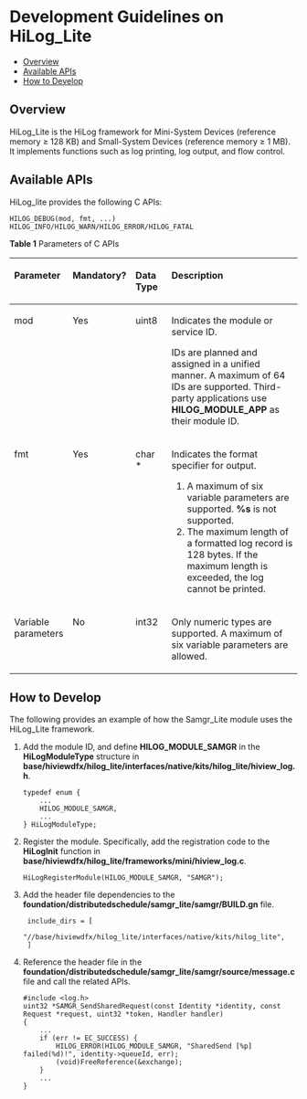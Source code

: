 # Development Guidelines on HiLog\_Lite<a name="EN-US_TOPIC_0000001089263241"></a>

-   [Overview](#section775017517390)
-   [Available APIs](#section114412157402)
-   [How to Develop](#section1482812550419)

## Overview<a name="section775017517390"></a>

HiLog\_Lite is the HiLog framework for Mini-System Devices \(reference memory ≥ 128 KB\) and Small-System Devices \(reference memory ≥ 1 MB\). It implements functions such as log printing, log output, and flow control.

## Available APIs<a name="section114412157402"></a>

HiLog\_lite provides the following C APIs:

```
HILOG_DEBUG(mod, fmt, ...)
HILOG_INFO/HILOG_WARN/HILOG_ERROR/HILOG_FATAL
```

**Table  1**  Parameters of C APIs

<a name="table998125624816"></a>
<table><thead align="left"><tr id="row10981135611481"><th class="cellrowborder" valign="top" width="11.57%" id="mcps1.2.5.1.1"><p id="p11981145674811"><a name="p11981145674811"></a><a name="p11981145674811"></a>Parameter</p>
</th>
<th class="cellrowborder" valign="top" width="11.83%" id="mcps1.2.5.1.2"><p id="p39821456124810"><a name="p39821456124810"></a><a name="p39821456124810"></a>Mandatory?</p>
</th>
<th class="cellrowborder" valign="top" width="15.21%" id="mcps1.2.5.1.3"><p id="p139822056104811"><a name="p139822056104811"></a><a name="p139822056104811"></a>Data Type</p>
</th>
<th class="cellrowborder" valign="top" width="61.39%" id="mcps1.2.5.1.4"><p id="p3982145618482"><a name="p3982145618482"></a><a name="p3982145618482"></a>Description</p>
</th>
</tr>
</thead>
<tbody><tr id="row209821456144818"><td class="cellrowborder" valign="top" width="11.57%" headers="mcps1.2.5.1.1 "><p id="p20982125616483"><a name="p20982125616483"></a><a name="p20982125616483"></a>mod</p>
</td>
<td class="cellrowborder" valign="top" width="11.83%" headers="mcps1.2.5.1.2 "><p id="p1298245634810"><a name="p1298245634810"></a><a name="p1298245634810"></a>Yes</p>
</td>
<td class="cellrowborder" valign="top" width="15.21%" headers="mcps1.2.5.1.3 "><p id="p1198295634817"><a name="p1198295634817"></a><a name="p1198295634817"></a>uint8</p>
</td>
<td class="cellrowborder" valign="top" width="61.39%" headers="mcps1.2.5.1.4 "><p id="p0982145634817"><a name="p0982145634817"></a><a name="p0982145634817"></a>Indicates the module or service ID.</p>
<p id="p1982155664820"><a name="p1982155664820"></a><a name="p1982155664820"></a>IDs are planned and assigned in a unified manner. A maximum of 64 IDs are supported. Third-party applications use <strong id="b14339112165018"><a name="b14339112165018"></a><a name="b14339112165018"></a>HILOG_MODULE_APP</strong> as their module ID.</p>
</td>
</tr>
<tr id="row1898225611489"><td class="cellrowborder" valign="top" width="11.57%" headers="mcps1.2.5.1.1 "><p id="p9982656164812"><a name="p9982656164812"></a><a name="p9982656164812"></a>fmt</p>
</td>
<td class="cellrowborder" valign="top" width="11.83%" headers="mcps1.2.5.1.2 "><p id="p998255616484"><a name="p998255616484"></a><a name="p998255616484"></a>Yes</p>
</td>
<td class="cellrowborder" valign="top" width="15.21%" headers="mcps1.2.5.1.3 "><p id="p18982256194818"><a name="p18982256194818"></a><a name="p18982256194818"></a>char *</p>
</td>
<td class="cellrowborder" valign="top" width="61.39%" headers="mcps1.2.5.1.4 "><p id="p2982165664818"><a name="p2982165664818"></a><a name="p2982165664818"></a>Indicates the format specifier for output.</p>
<a name="ol19982256164816"></a><a name="ol19982256164816"></a><ol id="ol19982256164816"><li>A maximum of six variable parameters are supported. <strong id="b774813235502"><a name="b774813235502"></a><a name="b774813235502"></a>%s</strong> is not supported.</li><li>The maximum length of a formatted log record is 128 bytes. If the maximum length is exceeded, the log cannot be printed.</li></ol>
</td>
</tr>
<tr id="row16982105613488"><td class="cellrowborder" valign="top" width="11.57%" headers="mcps1.2.5.1.1 "><p id="p1898225604813"><a name="p1898225604813"></a><a name="p1898225604813"></a>Variable parameters</p>
</td>
<td class="cellrowborder" valign="top" width="11.83%" headers="mcps1.2.5.1.2 "><p id="p1698217568486"><a name="p1698217568486"></a><a name="p1698217568486"></a>No</p>
</td>
<td class="cellrowborder" valign="top" width="15.21%" headers="mcps1.2.5.1.3 "><p id="p189834566489"><a name="p189834566489"></a><a name="p189834566489"></a>int32</p>
</td>
<td class="cellrowborder" valign="top" width="61.39%" headers="mcps1.2.5.1.4 "><p id="p9983175654814"><a name="p9983175654814"></a><a name="p9983175654814"></a>Only numeric types are supported. A maximum of six variable parameters are allowed.</p>
</td>
</tr>
</tbody>
</table>

## How to Develop<a name="section1482812550419"></a>

The following provides an example of how the Samgr\_Lite module uses the HiLog\_Lite framework.

1.  Add the module ID, and define  **HILOG\_MODULE\_SAMGR**  in the  **HiLogModuleType**  structure in  **base/hiviewdfx/hilog\_lite/interfaces/native/kits/hilog\_lite/hiview\_log.h**.

    ```
    typedef enum {
        ...
        HILOG_MODULE_SAMGR,
        ...
    } HiLogModuleType;
    ```

2.  Register the module. Specifically, add the registration code to the  **HiLogInit**  function in  **base/hiviewdfx/hilog\_lite/frameworks/mini/hiview\_log.c**.

    ```
    HiLogRegisterModule(HILOG_MODULE_SAMGR, "SAMGR");
    ```

3.  Add the header file dependencies to the  **foundation/distributedschedule/samgr\_lite/samgr/BUILD.gn**  file.

    ```
     include_dirs = [
          "//base/hiviewdfx/hilog_lite/interfaces/native/kits/hilog_lite",
     ]
    ```

4.  Reference the header file in the  **foundation/distributedschedule/samgr\_lite/samgr/source/message.c**  file and call the related APIs.

    ```
    #include <log.h>
    uint32 *SAMGR_SendSharedRequest(const Identity *identity, const Request *request, uint32 *token, Handler handler)
    {
        ...
        if (err != EC_SUCCESS) {
            HILOG_ERROR(HILOG_MODULE_SAMGR, "SharedSend [%p] failed(%d)!", identity->queueId, err);
            (void)FreeReference(&exchange);
        }
        ...
    }
    ```


